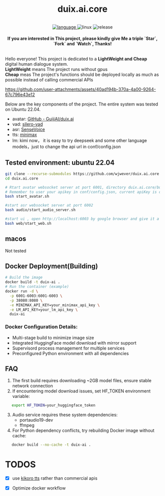 <h1 align="center">duix.ai.core </h1>
<div class="column" align="middle">
  <p align="center">
  </p>
  </a>
  <a href="https://en.cppreference.com/w/">
    <img src="https://img.shields.io/badge/Language-C++-blue.svg" alt="language"/>
  </a>
  <img src="https://img.shields.io/badge/platform-Linux-9cf.svg" alt="linux"/>
  <img src="https://img.shields.io/badge/Release-v0.1.0-green.svg" alt="release"/>

<h4 align="center">If you are interested in This project, please kindly give Me a triple `Star`, `Fork` and `Watch`, Thanks!</h4>
</div>

Hello everyone! This project is dedicated to a **LightWeight and Cheap** digital human dialogue system. </br>
**LightWeight** means The project runs without gpus </br>
**Cheap** meas The project's functions should be deployed locally as much as possible instead of calling commercial APIs </br>

https://github.com/user-attachments/assets/40ad194b-370a-4a00-9264-67c796e43e12



Below are the key components of the project. The entire system was tested on Ubuntu 22.04.
* avatar: [GitHub - GuijiAI/duix.ai](https://github.com/GuijiAI/duix.ai)
* vad: [silero-vad](https://github.com/snakers4/silero-vad)
* asr: [SenseVoice](https://github.com/FunAudioLLM/SenseVoice/)
* tts: [minimax](https://hailuoai.com/audio)
* lm: kimi now， it is easy to try deepseek and some other language models，just to change the api url in conf/config.json

## Tested environment: ubuntu 22.04
```bash
git clone --recurse-submodules https://github.com/wjwever/duix.ai.core.git 
cd duix.ai.core

# Rtart avatar websocket server at port 6001, directory duix.ai.core/build
# Remember to user your apikey in conf/config.json, current apiKey is only for test
bash start_avatar.sh

#start asr websocket server at port 6002
bash audio/start_audio_server.sh

#start ui , open http://localhost:6003 by google browser and give it a try
bash web/start_web.sh

```
## macos
Not tested

## Docker Deployment(Building)
```bash
# Build the image
docker build -t duix-ai .
# Run the container (example)
docker run -d \
  -p 6001-6003:6001-6003 \
  -p 38080:8080 \
  -e MINIMAX_API_KEY=your_minimax_api_key \
  -e LM_API_KEY=your_lm_api_key \
  duix-ai
```

### Docker Configuration Details:
- Multi-stage build to minimize image size
- Integrated HuggingFace model download with mirror support
- Supervisord process management for multiple services
- Preconfigured Python environment with all dependencies

## FAQ
1. The first build requires downloading ~2GB model files, ensure stable network connection
2. If encountering model download issues, set HF_TOKEN environment variable:
```bash
   export HF_TOKEN=your_huggingface_token
```
3. Audio service requires these system dependencies:
   - portaudio19-dev
   - ffmpeg
4. For Python dependency conflicts, try rebuilding Docker image without cache:
```bash
   docker build --no-cache -t duix-ai .
```

# TODOS
- [x] use [kikoro tts](https://github.com/remsky/Kokoro-FastAPI) rather than commercial apis
- [x] Optimize docker workflow




